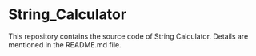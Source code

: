 # String_Calculator
This repository contains the source code of String Calculator. Details are mentioned in the README.md file.
